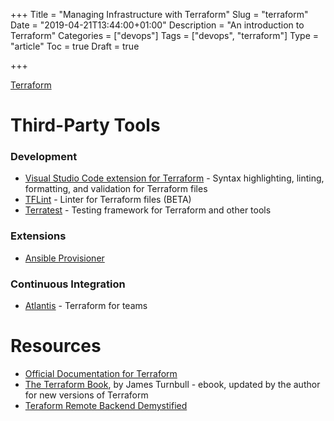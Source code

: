 +++
Title = "Managing Infrastructure with Terraform"
Slug = "terraform"
Date = "2019-04-21T13:44:00+01:00"
Description = "An introduction to Terraform"
Categories = ["devops"]
Tags = ["devops", "terraform"]
Type = "article"
Toc = true
Draft = true

+++

[Terraform](https://www.terraform.io)

<!--more-->

# Third-Party Tools

### Development

- [Visual Studio Code extension for Terraform](https://github.com/mauve/vscode-terraform) - Syntax highlighting, linting, formatting, and validation for Terraform files
- [TFLint](https://github.com/wata727/tflint) - Linter for Terraform files (BETA)
- [Terratest](https://github.com/gruntwork-io/terratest) - Testing framework for Terraform and other tools

### Extensions

- [Ansible Provisioner](https://github.com/radekg/terraform-provisioner-ansible)

### Continuous Integration

- [Atlantis](https://www.runatlantis.io/) - Terraform for teams

# Resources

- [Official Documentation for Terraform](https://www.terraform.io/docs/index.html)
- [The Terraform Book](https://terraformbook.com/), by James Turnbull - ebook, updated by the author for new versions of Terraform
- [Teraform Remote Backend Demystified](https://medium.com/devopslinks/terraform-remote-backend-demystified-cb4132b95057)
